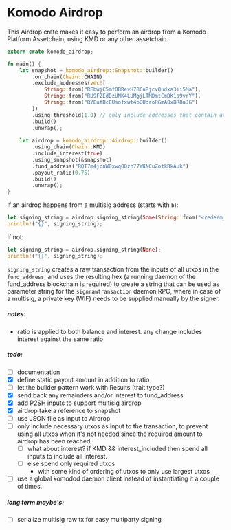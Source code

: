 Komodo Airdrop
==============

This Airdrop crate makes it easy to perform an airdrop from a Komodo Platform Assetchain, using KMD or any other assetchain.

```rust
extern crate komodo_airdrop;    

fn main() {    
    let snapshot = komodo_airdrop::Snapshot::builder()
        .on_chain(Chain::CHAIN)
        .exclude_addresses(vec![
            String::from("REbwjC5mfQBRevH78CuRjcvQudxa3ii5Ma"),
            String::from("RU9F2EdDzUNK4LUMgjLTMDmtCmDK1a9vrY"),
            String::from("RYEufBcEUsofxwt4bGUdroRGmAQxBR8aJG")
        ])
        .using_threshold(1.0) // only include addresses that contain at least 1 CHAIN
        .build()
        .unwrap();
    
    let airdrop = komodo_airdrop::Airdrop::builder()
        .using_chain(Chain::KMD)
        .include_interest(true)
        .using_snapshot(&snapshot)
        .fund_address("RQT7m4jcnWQxwqQQzh77WKNCuZotkRkAuk")
        .payout_ratio(0.75)
        .build()
        .unwrap();
}
```

If an airdrop happens from a multisig address (starts with `b`):

```rust
let signing_string = airdrop.signing_string(Some(String::from("<redeem_script here>")));
println!("{}", signing_string);

```


If not:

```rust
let signing_string = airdrop.signing_string(None);
println!("{}", signing_string);   
```
    
`signing_string` creates a raw transaction from the inputs of all utxos in the `fund_address`, and uses the resulting hex (a running daemon of the fund_address blockchain is required)
to create a string that can be used as parameter string for the `signrawtransaction` daemon RPC, where in case of a multisig, a private key (WIF) needs to be supplied manually by the signer.

##### notes:
- ratio is applied to both balance and interest. any change includes interest against the same ratio

##### todo:

- [ ] documentation
- [x] define static payout amount in addition to ratio
- [ ] let the builder pattern work with Results (trait type?)
- [x] send back any remainders and/or interest to fund_address
- [x] add P2SH inputs to support multisig airdrop
- [x] airdrop take a reference to snapshot
- [ ] use JSON file as input to Airdrop
- [ ] only include necessary utxos as input to the transaction, to prevent using all utxos when it's not needed since the required amount to airdrop has been reached.
    - [ ] what about interest? if KMD && interest_included then spend all inputs to include all interest.
    - [ ] else spend only required utxos
        - with some kind of ordering of utxos to only use largest utxos
- [ ] use a global komodod daemon client instead of instantiating it a couple of times.

##### long term maybe's:
- [ ] serialize multisig raw tx for easy multiparty signing